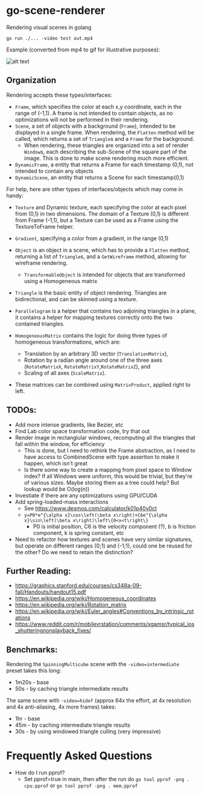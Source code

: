 # go-scene-renderer
Rendering visual scenes in golang

`go run ./... -video test out.mp4`

Example (converted from mp4 to gif for illustrative purposes):

![alt text](https://github.com/libeks/go-scene-renderer/blob/main/gallery/cube_sine.gif)

## Organization
Rendering accepts these types/interfaces:
* `Frame`, which specifies the color at each x,y coordinate, each in the range of (-1,1). A frame is not intended to contain objects, as no optimizations will not be performed in their rendering. 
* `Scene`, a set of objects with a background (`Frame`), intended to be displayed in a single frame. When rendering,
  the `Flatten` method will be called, which returns a set of `Triangle`s and a `Frame` for the background.
  * When rendering, these triangles are organized into a set of render `Window`s, each describing the sub-Scene of the square part of the image. This is done to make scene rendering much more efficient.
* `DynamicFrame`, a entity that returns a Frame for each timestamp (0,1), not intended to contain any objects
* `DynamicScene`, an entity that returns a Scene for each timestamp(0,1)

For help, here are other types of interfaces/objects which may come in handy:
* `Texture` and Dynamic texture, each specifying the color at each pixel from (0,1) in two dimensions. The domain of a Texture (0,1) is different from Frame (-1,1), but a Texture can be used as a Frame using the TextureToFrame helper.
* `Gradient`, specifying a color from a gradient, in the range (0,1)
* `Object` is an object in a scene, which has to provide a `Flatten` method, returning a list of `Triangle`s, and a `GetWireframe` method, allowing for wireframe rendering.
  * `TransformableObject` is intended for objects that are transformed using a Homogeneous matrix

* `Triangle` is the basic entity of object rendering. Triangles are bidirectional, and can be skinned using a texture.
* `Parallelogram` is a helper that contains two adjoining triangles in a plane, it contains a helper for mapping textures correctly onto the two contained triangles.

* `HomogeneousMatrix` contains the logic for doing three types of homogeneous transformations, which are:
	* Translation by an arbitrary 3D vector (`TranslationMatrix`), 
	* Rotation by a radian angle around one of the three axes (`RotateMatrixX`, `RotateMatrixY`,`RotateMatrixZ`), and
	* Scaling of all axes (`ScaleMatrix`). 
* These matrices can be combined using `MatrixProduct`, applied right to left.

## TODOs:
* Add more intense gradients, like Bezier, etc
* Find Lab color space transformation code, try that out
* Render image in rectanglular windows, recomputing all the triangles that fall within the window, for efficiency
  * This is done, but I need to rethink the Frame abstraction, as I need to have access to CombinedScene with type assertion to make it happen, which isn't great
  * Is there some way to create a mapping from pixel space to Window index? If all Windows were uniform, this would be trivial, but they're of various sizes. Maybe storing them as a tree could help? But lookup would be O(log(n))
* Investiate if there are any optimizations using GPU/CUDA
* Add spring-loaded-mass interactions
  * See https://www.desmos.com/calculator/k01p40v0ct
  * `y=P0*e^{\alpha x}\cos\left(\beta x\right)+C6e^{\alpha x}\sin\left(\beta x\right)\left\{0<x<t\right\}`
    * P0 is initial position, C6 is the velocity component (?), b is friction component, k is spring constant, etc
* Need to refactor how textures and scenes have very similar signatures, but operate on different ranges (0;1) and (-1;1), could one be reused for the other? Do we need to retain the distinction?


## Further Reading:
* https://graphics.stanford.edu/courses/cs348a-09-fall/Handouts/handout15.pdf
* https://en.wikipedia.org/wiki/Homogeneous_coordinates
* https://en.wikipedia.org/wiki/Rotation_matrix
* https://en.wikipedia.org/wiki/Euler_angles#Conventions_by_intrinsic_rotations
* https://www.reddit.com/r/mobilevrstation/comments/xgamsr/typical_ios_shutteringnonplayback_fixes/


## Benchmarks:
Rendering the `SpinningMulticube` scene with the `-video=intermediate` preset takes this long:
* 1m20s - base
* 50s - by caching triangle intermediate results

The same scene with `-video=hidef` (approx 64x the effort, at 4x resolution and 4x anti-aliasing, 4x more frames) takes:
* 1hr - base
* 45m - by caching intermediate triangle results
* 30s - by using windowed triangle culling (very impressive)


# Frequently Asked Questions
* How do I run pprof?
  * Set pprof=true in main, then after the run do  `go tool pprof -png . cpu.pprof` or `go tool pprof -png . mem.pprof`